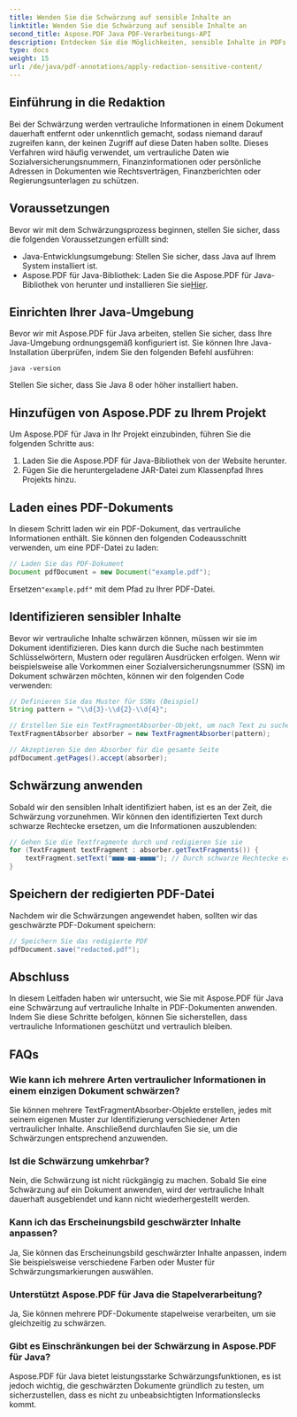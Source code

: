 ```yaml
---
title: Wenden Sie die Schwärzung auf sensible Inhalte an
linktitle: Wenden Sie die Schwärzung auf sensible Inhalte an
second_title: Aspose.PDF Java PDF-Verarbeitungs-API
description: Entdecken Sie die Möglichkeiten, sensible Inhalte in PDFs mit Aspose.PDF für Java zu redigieren.
type: docs
weight: 15
url: /de/java/pdf-annotations/apply-redaction-sensitive-content/
---
```


## Einführung in die Redaktion

Bei der Schwärzung werden vertrauliche Informationen in einem Dokument dauerhaft entfernt oder unkenntlich gemacht, sodass niemand darauf zugreifen kann, der keinen Zugriff auf diese Daten haben sollte. Dieses Verfahren wird häufig verwendet, um vertrauliche Daten wie Sozialversicherungsnummern, Finanzinformationen oder persönliche Adressen in Dokumenten wie Rechtsverträgen, Finanzberichten oder Regierungsunterlagen zu schützen.

## Voraussetzungen

Bevor wir mit dem Schwärzungsprozess beginnen, stellen Sie sicher, dass die folgenden Voraussetzungen erfüllt sind:

- Java-Entwicklungsumgebung: Stellen Sie sicher, dass Java auf Ihrem System installiert ist.
-  Aspose.PDF für Java-Bibliothek: Laden Sie die Aspose.PDF für Java-Bibliothek von herunter und installieren Sie sie[Hier](https://releases.aspose.com/pdf/java/).


## Einrichten Ihrer Java-Umgebung

Bevor wir mit Aspose.PDF für Java arbeiten, stellen Sie sicher, dass Ihre Java-Umgebung ordnungsgemäß konfiguriert ist. Sie können Ihre Java-Installation überprüfen, indem Sie den folgenden Befehl ausführen:

```java -version```

Stellen Sie sicher, dass Sie Java 8 oder höher installiert haben.

## Hinzufügen von Aspose.PDF zu Ihrem Projekt

Um Aspose.PDF für Java in Ihr Projekt einzubinden, führen Sie die folgenden Schritte aus:

1. Laden Sie die Aspose.PDF für Java-Bibliothek von der Website herunter.
2. Fügen Sie die heruntergeladene JAR-Datei zum Klassenpfad Ihres Projekts hinzu.

## Laden eines PDF-Dokuments

In diesem Schritt laden wir ein PDF-Dokument, das vertrauliche Informationen enthält. Sie können den folgenden Codeausschnitt verwenden, um eine PDF-Datei zu laden:

```java
// Laden Sie das PDF-Dokument
Document pdfDocument = new Document("example.pdf");
```

 Ersetzen`"example.pdf"` mit dem Pfad zu Ihrer PDF-Datei.

## Identifizieren sensibler Inhalte

Bevor wir vertrauliche Inhalte schwärzen können, müssen wir sie im Dokument identifizieren. Dies kann durch die Suche nach bestimmten Schlüsselwörtern, Mustern oder regulären Ausdrücken erfolgen. Wenn wir beispielsweise alle Vorkommen einer Sozialversicherungsnummer (SSN) im Dokument schwärzen möchten, können wir den folgenden Code verwenden:

```java
// Definieren Sie das Muster für SSNs (Beispiel)
String pattern = "\\d{3}-\\d{2}-\\d{4}";

// Erstellen Sie ein TextFragmentAbsorber-Objekt, um nach Text zu suchen
TextFragmentAbsorber absorber = new TextFragmentAbsorber(pattern);

// Akzeptieren Sie den Absorber für die gesamte Seite
pdfDocument.getPages().accept(absorber);
```

## Schwärzung anwenden

Sobald wir den sensiblen Inhalt identifiziert haben, ist es an der Zeit, die Schwärzung vorzunehmen. Wir können den identifizierten Text durch schwarze Rechtecke ersetzen, um die Informationen auszublenden:

```java
// Gehen Sie die Textfragmente durch und redigieren Sie sie
for (TextFragment textFragment : absorber.getTextFragments()) {
    textFragment.setText("■■■-■■-■■■■"); // Durch schwarze Rechtecke ersetzen
}
```

## Speichern der redigierten PDF-Datei

Nachdem wir die Schwärzungen angewendet haben, sollten wir das geschwärzte PDF-Dokument speichern:

```java
// Speichern Sie das redigierte PDF
pdfDocument.save("redacted.pdf");
```

## Abschluss

In diesem Leitfaden haben wir untersucht, wie Sie mit Aspose.PDF für Java eine Schwärzung auf vertrauliche Inhalte in PDF-Dokumenten anwenden. Indem Sie diese Schritte befolgen, können Sie sicherstellen, dass vertrauliche Informationen geschützt und vertraulich bleiben.

## FAQs

### Wie kann ich mehrere Arten vertraulicher Informationen in einem einzigen Dokument schwärzen?

Sie können mehrere TextFragmentAbsorber-Objekte erstellen, jedes mit seinem eigenen Muster zur Identifizierung verschiedener Arten vertraulicher Inhalte. Anschließend durchlaufen Sie sie, um die Schwärzungen entsprechend anzuwenden.

### Ist die Schwärzung umkehrbar?

Nein, die Schwärzung ist nicht rückgängig zu machen. Sobald Sie eine Schwärzung auf ein Dokument anwenden, wird der vertrauliche Inhalt dauerhaft ausgeblendet und kann nicht wiederhergestellt werden.

### Kann ich das Erscheinungsbild geschwärzter Inhalte anpassen?

Ja, Sie können das Erscheinungsbild geschwärzter Inhalte anpassen, indem Sie beispielsweise verschiedene Farben oder Muster für Schwärzungsmarkierungen auswählen.

### Unterstützt Aspose.PDF für Java die Stapelverarbeitung?

Ja, Sie können mehrere PDF-Dokumente stapelweise verarbeiten, um sie gleichzeitig zu schwärzen.

### Gibt es Einschränkungen bei der Schwärzung in Aspose.PDF für Java?

Aspose.PDF für Java bietet leistungsstarke Schwärzungsfunktionen, es ist jedoch wichtig, die geschwärzten Dokumente gründlich zu testen, um sicherzustellen, dass es nicht zu unbeabsichtigten Informationslecks kommt.